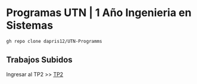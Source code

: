 # Programas UTN | 1 Año Ingenieria en Sistemas

```bash
gh repo clone dapris12/UTN-Programms
```

## Trabajos Subidos
Ingresar al TP2 >> [TP2](https://github.com/dapris12/UTN-Programms/blob/4c920f4b4c7370a2eeb8f7fd5f8682278e4e3b96/Trabajos%20Practicos/juego_dados_tp2.py)
